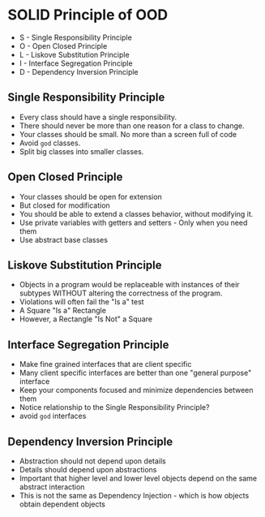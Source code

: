 # SOLID Principle of OOD

* S - Single Responsibility Principle 
* O - Open Closed Principle  
* L - Liskove Substitution Principle  
* I - Interface Segregation Principle  
* D - Dependency Inversion Principle

## Single Responsibility Principle  
* Every class should have a single responsibility.  
* There should never be more than one reason for a class to change.  
* Your classes should be small. No more than a screen full of code  
* Avoid `god` classes.  
* Split big classes into smaller classes.  

## Open Closed Principle  
* Your classes should be open for extension  
* But closed for modification  
* You should be able to extend a classes behavior, without modifying it.  
* Use private variables with getters and setters - Only when you need them  
* Use abstract base classes  

## Liskove Substitution Principle  
* Objects in a program would be replaceable with instances of their subtypes WITHOUT altering the correctness of the program.  
* Violations will often fail the "Is a" test  
* A Square "Is a" Rectangle  
* However, a Rectangle "Is Not" a Square  

## Interface Segregation Principle  
* Make fine grained interfaces that are client specific  
* Many client specific interfaces are better than one "general purpose" interface  
* Keep your components focused and minimize dependencies between them  
* Notice relationship to the Single Responsibility Principle?  
* avoid `god` interfaces  

## Dependency Inversion Principle  
* Abstraction should not depend upon details  
* Details should depend upon abstractions  
* Important that higher level and lower level objects depend on the same abstract interaction 
* This is not the same as Dependency Injection - which is how objects obtain dependent objects  
